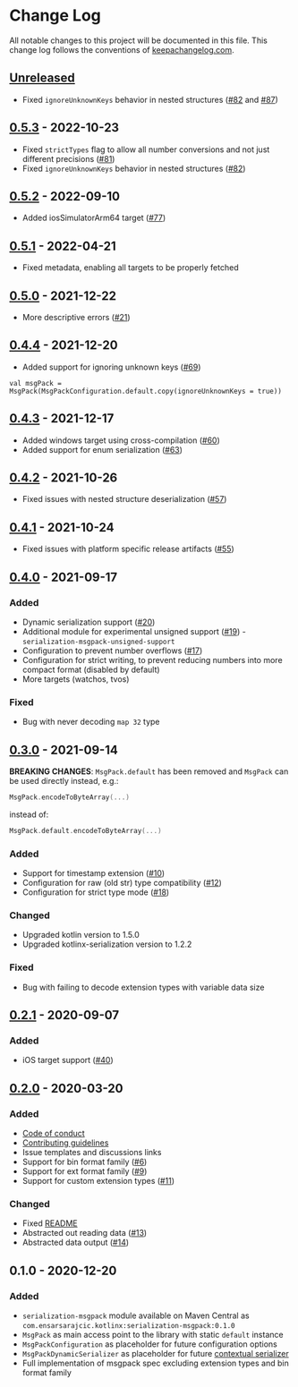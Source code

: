 # Change Log
All notable changes to this project will be documented in this file. This change log follows the conventions of [keepachangelog.com](http://keepachangelog.com/).

## [Unreleased]
- Fixed `ignoreUnknownKeys` behavior in nested structures ([#82][i82] and [#87][p87])

## [0.5.3] - 2022-10-23
- Fixed `strictTypes` flag to allow all number conversions and not just different precisions ([#81][i81])
- Fixed `ignoreUnknownKeys` behavior in nested structures ([#82][i82])

## [0.5.2] - 2022-09-10
- Added iosSimulatorArm64 target ([#77][i77])

## [0.5.1] - 2022-04-21
- Fixed metadata, enabling all targets to be properly fetched

## [0.5.0] - 2021-12-22
- More descriptive errors ([#21][i21])

## [0.4.4] - 2021-12-20
- Added support for ignoring unknown keys ([#69][i69])

```
val msgPack = MsgPack(MsgPackConfiguration.default.copy(ignoreUnknownKeys = true))
```

## [0.4.3] - 2021-12-17
- Added windows target using cross-compilation ([#60][i60])
- Added support for enum serialization ([#63][i63])

## [0.4.2] - 2021-10-26
- Fixed issues with nested structure deserialization ([#57][i57])

## [0.4.1] - 2021-10-24
- Fixed issues with platform specific release artifacts ([#55][i55])

## [0.4.0] - 2021-09-17
### Added
- Dynamic serialization support ([#20][i20])
- Additional module for experimental unsigned support ([#19][i19]) - `serialization-msgpack-unsigned-support`
- Configuration to prevent number overflows ([#17][i17])
- Configuration for strict writing, to prevent reducing numbers into more compact format (disabled by default)
- More targets (watchos, tvos)

### Fixed
- Bug with never decoding `map 32` type

## [0.3.0] - 2021-09-14
**BREAKING CHANGES**:
`MsgPack.default` has been removed and `MsgPack` can be used directly instead, e.g.:

```kotlin
MsgPack.encodeToByteArray(...)
```
instead of:

```kotlin
MsgPack.default.encodeToByteArray(...)
```

### Added
- Support for timestamp extension ([#10][i10])
- Configuration for raw (old str) type compatibility ([#12][i12])
- Configuration for strict type mode ([#18][i18])

### Changed
- Upgraded kotlin version to 1.5.0
- Upgraded kotlinx-serialization version to 1.2.2

### Fixed
- Bug with failing to decode extension types with variable data size

## [0.2.1] - 2020-09-07
### Added
- iOS target support ([#40][p40])

## [0.2.0] - 2020-03-20
### Added
- [Code of conduct](CODE_OF_CONDUCT.md)
- [Contributing guidelines](CONTRIBUTING.md)
- Issue templates and discussions links
- Support for bin format family ([#6][i6])
- Support for ext format family ([#9][i9])
- Support for custom extension types ([#11][i11])

### Changed
- Fixed [README](README.md)
- Abstracted out reading data ([#13][i13])
- Abstracted data output ([#14][i14])

## 0.1.0 - 2020-12-20
### Added
- `serialization-msgpack` module available on Maven Central as `com.ensarsarajcic.kotlinx:serialization-msgpack:0.1.0`
- `MsgPack` as main access point to the library with static `default` instance
- `MsgPackConfiguration` as placeholder for future configuration options
- `MsgPackDynamicSerializer` as placeholder for future [contextual serializer](https://github.com/Kotlin/kotlinx.serialization/blob/master/docs/serializers.md#contextual-serialization)
- Full implementation of msgpack spec excluding extension types and bin format family

[Unreleased]: https://github.com/esensar/kotlinx-serialization-msgpack/compare/0.5.3...main
[0.2.0]: https://github.com/esensar/kotlinx-serialization-msgpack/compare/0.1.0...0.2.0
[0.2.1]: https://github.com/esensar/kotlinx-serialization-msgpack/compare/0.2.0...0.2.1
[0.3.0]: https://github.com/esensar/kotlinx-serialization-msgpack/compare/0.2.1...0.3.0
[0.4.0]: https://github.com/esensar/kotlinx-serialization-msgpack/compare/0.3.0...0.4.0
[0.4.1]: https://github.com/esensar/kotlinx-serialization-msgpack/compare/0.4.0...0.4.1
[0.4.2]: https://github.com/esensar/kotlinx-serialization-msgpack/compare/0.4.1...0.4.2
[0.4.3]: https://github.com/esensar/kotlinx-serialization-msgpack/compare/0.4.2...0.4.3
[0.4.4]: https://github.com/esensar/kotlinx-serialization-msgpack/compare/0.4.3...0.4.4
[0.5.0]: https://github.com/esensar/kotlinx-serialization-msgpack/compare/0.4.4...0.5.0
[0.5.1]: https://github.com/esensar/kotlinx-serialization-msgpack/compare/0.5.0...0.5.1
[0.5.2]: https://github.com/esensar/kotlinx-serialization-msgpack/compare/0.5.1...0.5.2
[0.5.3]: https://github.com/esensar/kotlinx-serialization-msgpack/compare/0.5.2...0.5.3
[i6]: https://github.com/esensar/kotlinx-serialization-msgpack/issues/6
[i9]: https://github.com/esensar/kotlinx-serialization-msgpack/issues/9
[i10]: https://github.com/esensar/kotlinx-serialization-msgpack/issues/10
[i11]: https://github.com/esensar/kotlinx-serialization-msgpack/issues/11
[i12]: https://github.com/esensar/kotlinx-serialization-msgpack/issues/12
[i13]: https://github.com/esensar/kotlinx-serialization-msgpack/issues/13
[i14]: https://github.com/esensar/kotlinx-serialization-msgpack/issues/14
[i17]: https://github.com/esensar/kotlinx-serialization-msgpack/issues/17
[i18]: https://github.com/esensar/kotlinx-serialization-msgpack/issues/18
[i19]: https://github.com/esensar/kotlinx-serialization-msgpack/issues/19
[i20]: https://github.com/esensar/kotlinx-serialization-msgpack/issues/20
[i21]: https://github.com/esensar/kotlinx-serialization-msgpack/issues/21
[i55]: https://github.com/esensar/kotlinx-serialization-msgpack/issues/55
[i57]: https://github.com/esensar/kotlinx-serialization-msgpack/issues/57
[i60]: https://github.com/esensar/kotlinx-serialization-msgpack/issues/60
[i63]: https://github.com/esensar/kotlinx-serialization-msgpack/issues/63
[i69]: https://github.com/esensar/kotlinx-serialization-msgpack/issues/69
[i77]: https://github.com/esensar/kotlinx-serialization-msgpack/issues/77
[i81]: https://github.com/esensar/kotlinx-serialization-msgpack/issues/81
[i82]: https://github.com/esensar/kotlinx-serialization-msgpack/issues/82
[p40]: https://github.com/esensar/kotlinx-serialization-msgpack/pull/40
[p87]: https://github.com/esensar/kotlinx-serialization-msgpack/pull/87
